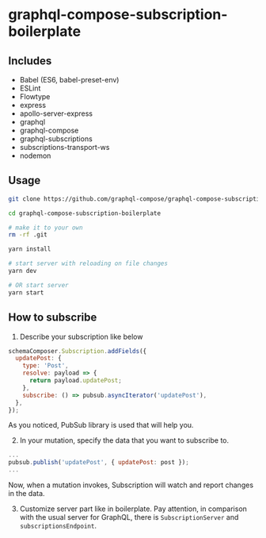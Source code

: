 # graphql-compose-subscription-boilerplate

## Includes

* Babel (ES6, babel-preset-env)
* ESLint
* Flowtype
* express
* apollo-server-express
* graphql
* graphql-compose
* graphql-subscriptions
* subscriptions-transport-ws
* nodemon

## Usage

```bash
git clone https://github.com/graphql-compose/graphql-compose-subscription-boilerplate

cd graphql-compose-subscription-boilerplate

# make it to your own
rm -rf .git

yarn install

# start server with reloading on file changes
yarn dev

# OR start server
yarn start
```

## How to subscribe

1.  Describe your subscription like below

```js
schemaComposer.Subscription.addFields({
  updatePost: {
    type: 'Post',
    resolve: payload => {
      return payload.updatePost;
    },
    subscribe: () => pubsub.asyncIterator('updatePost'),
  },
});
```

As you noticed, PubSub library is used that will help you.

2.  In your mutation, specify the data that you want to subscribe to.

```js
...
pubsub.publish('updatePost', { updatePost: post });
...
```

Now, when a mutation invokes, Subscription will watch and report changes in the data.

3.  Customize server part like in boilerplate.
    Pay attention, in comparison with the usual server for GraphQL, there is `SubscriptionServer` and `subscriptionsEndpoint`.
